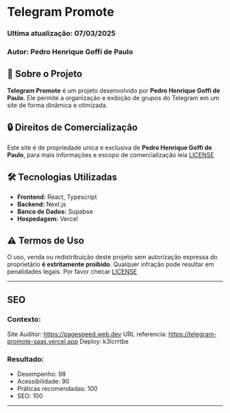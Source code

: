 # Telegram Promote
### Ultima atualização: 07/03/2025
### **Autor:** Pedro Henrique Goffi de Paulo  

## 📌 Sobre o Projeto
**Telegram Promote** é um projeto desenvolvido por **Pedro Henrique Goffi de Paulo**. Ele permite a organização e exibição de grupos do Telegram em um site de forma dinâmica e otimizada.  

## 🔒 Direitos de Comercialização
Este site é de propriedade unica e exclusiva de **Pedro Henrique Goffi de Paulo**, para mais informações e escopo de comercialização leia [LICENSE](LICENSE) 

## 🛠️ Tecnologias Utilizadas
- **Frontend:**             React, Typescript
- **Backend:**              Next.js
- **Banco de Dados:**       Supabse
- **Hospedagem:**           Vercel 

## ⚠️ Termos de Uso
O uso, venda ou redistribuição deste projeto sem autorização expressa do proprietário **é estritamente proibido**. Qualquer infração pode resultar em penalidades legais.
Por favor checar [LICENSE](LICENSE)

---

## SEO 
### Contexto:
Site Auditor:   https://pagespeed.web.dev
URL referencia: https://telegram-promote-saas.vercel.app
Deploy:         k3lcrrtbe

### Resultado:
- Desempenho: 98
- Acessibilidade: 90
- Práticas recomendadas: 100
- SEO: 100
---




